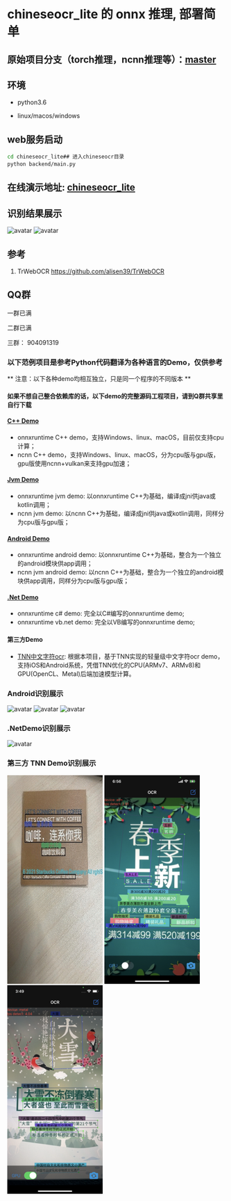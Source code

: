 # chineseocr_lite 的 onnx 推理, 部署简单

## 原始项目分支（torch推理，ncnn推理等）：[master](https://github.com/ouyanghuiyu/chineseocr_lite/tree/master)

## 环境
- python3.6

- linux/macos/windows

## web服务启动
``` Bash
cd chineseocr_lite## 进入chineseocr目录
python backend/main.py 
```
## 在线演示地址: [chineseocr_lite](http://http://ocrlite.cnocrlite.com/)

## 识别结果展示
![avatar](test_imgs/res.jpg)
![avatar](test_imgs/res_2.jpg)

## 参考
1. TrWebOCR https://github.com/alisen39/TrWebOCR         

## QQ群
一群已满

二群已满

三群： 904091319

### 以下范例项目是参考Python代码翻译为各种语言的Demo，仅供参考
** 注意：以下各种demo均相互独立，只是同一个程序的不同版本 **
#### **如果不想自己整合依赖库的话，以下demo的完整源码工程项目，请到Q群共享里自行下载**
#### [C++ Demo](https://github.com/ouyanghuiyu/chineseocr_lite/tree/onnx/cpp_projects)
* onnxruntime C++ demo，支持Windows、linux、macOS，目前仅支持cpu计算；
* ncnn C++ demo，支持Windows、linux、macOS，分为cpu版与gpu版，gpu版使用ncnn+vulkan来支持gpu加速；

#### [Jvm Demo](https://github.com/ouyanghuiyu/chineseocr_lite/tree/onnx/jvm_projects)
* onnxruntime jvm demo: 以onnxruntime C++为基础，编译成jni供java或kotlin调用；
* ncnn jvm demo: 以ncnn C++为基础，编译成jni供java或kotlin调用，同样分为cpu版与gpu版；

#### [Android Demo](https://github.com/ouyanghuiyu/chineseocr_lite/tree/onnx/android_projects)
* onnxruntime android demo: 以onnxruntime C++为基础，整合为一个独立的android模块供app调用；
* ncnn jvm android demo: 以ncnn C++为基础，整合为一个独立的android模块供app调用，同样分为cpu版与gpu版；

#### [.Net Demo](https://github.com/ouyanghuiyu/chineseocr_lite/tree/onnx/dotnet_projects)
* onnxruntime c# demo:  完全以C#编写的onnxruntime demo;
* onnxruntime vb.net demo: 完全以VB编写的onnxruntime demo;

#### 第三方Demo
* [TNN中文字符ocr](https://github.com/Tencent/TNN/#effect-example): 根据本项目，基于TNN实现的轻量级中文字符ocr demo，支持iOS和Android系统，凭借TNN优化的CPU(ARMv7、ARMv8)和GPU(OpenCL、Metal)后端加速模型计算。

### Android识别展示
![avatar](test_imgs/android/detect_IMEI.gif)
![avatar](test_imgs/android/detect_id_card.gif)
![avatar](test_imgs/android/detect_plate.gif)

### .NetDemo识别展示
![avatar](test_imgs/dotnet/OcrLiteOnnxCs.PNG)

### 第三方 TNN Demo识别展示
[![avatar](test_imgs/third_party/tnn_detect_camera.gif)](https://github.com/Tencent/TNN/#effect-example)
[![avatar](test_imgs/third_party/tnn_detect_poster1.png)](https://github.com/Tencent/TNN/#effect-example)
[![avatar](test_imgs/third_party/tnn_detect_poster2.png)](https://github.com/Tencent/TNN/#effect-example)
